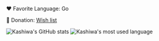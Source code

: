 ❤️ Favorite Language: Go

🎁 Donation: [Wish list](https://www.amazon.jp/hz/wishlist/ls/3C90WA5FDTRPN)

![Kashiwa's GitHub stats](https://github-readme-stats.vercel.app/api?username=ksw2000&show_icons=true&theme=transparent&hide_border=true&rank_icon=percentile&show=prs_merged&title_color=ffa4c0&text_color=ffa4c0&icon_color=ffa4c0&line_height=34&layout=compact)
![Kashiwa's most used language](https://github-readme-stats.vercel.app/api/top-langs/?username=ksw2000&hide=jupyter%20notebook,html,c%2B%2B,cmake&hide_border=true&size_weight=0.5&count_weight=1&title_color=ffa4c0&text_color=ffa4c0&theme=transparent)

